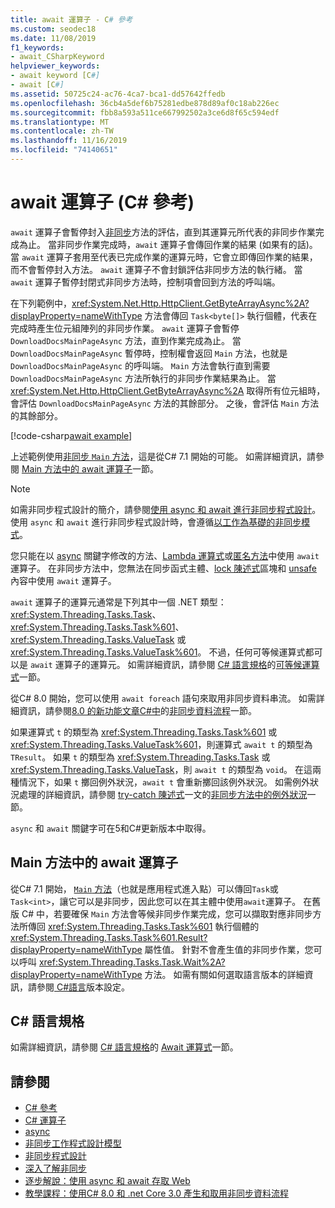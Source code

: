 ```yaml
---
title: await 運算子 - C# 參考
ms.custom: seodec18
ms.date: 11/08/2019
f1_keywords:
- await_CSharpKeyword
helpviewer_keywords:
- await keyword [C#]
- await [C#]
ms.assetid: 50725c24-ac76-4ca7-bca1-dd57642ffedb
ms.openlocfilehash: 36cb4a5def6b75281edbe878d89af0c18ab226ec
ms.sourcegitcommit: fbb8a593a511ce667992502a3ce6d8f65c594edf
ms.translationtype: MT
ms.contentlocale: zh-TW
ms.lasthandoff: 11/16/2019
ms.locfileid: "74140651"
---
```

# <a name="await-operator-c-reference"></a>await 運算子 (C# 參考)

`await` 運算子會暫停封入[非同步](../keywords/async.md)方法的評估，直到其運算元所代表的非同步作業完成為止。 當非同步作業完成時，`await` 運算子會傳回作業的結果 (如果有的話)。 當 `await` 運算子套用至代表已完成作業的運算元時，它會立即傳回作業的結果，而不會暫停封入方法。 `await` 運算子不會封鎖評估非同步方法的執行緒。 當 `await` 運算子暫停封閉式非同步方法時，控制項會回到方法的呼叫端。

在下列範例中，<xref:System.Net.Http.HttpClient.GetByteArrayAsync%2A?displayProperty=nameWithType> 方法會傳回 `Task<byte[]>` 執行個體，代表在完成時產生位元組陣列的非同步作業。 `await` 運算子會暫停 `DownloadDocsMainPageAsync` 方法，直到作業完成為止。 當 `DownloadDocsMainPageAsync` 暫停時，控制權會返回 `Main` 方法，也就是 `DownloadDocsMainPageAsync` 的呼叫端。 `Main` 方法會執行直到需要 `DownloadDocsMainPageAsync` 方法所執行的非同步作業結果為止。 當 <xref:System.Net.Http.HttpClient.GetByteArrayAsync%2A> 取得所有位元組時，會評估 `DownloadDocsMainPageAsync` 方法的其餘部分。 之後，會評估 `Main` 方法的其餘部分。

[!code-csharp[await example](~/samples/csharp/language-reference/operators/AwaitOperator.cs)]

上述範例使用[非同步 `Main` 方法](../../programming-guide/main-and-command-args/index.md)，這是從C# 7.1 開始的可能。 如需詳細資訊，請參閱 [Main 方法中的 await 運算子](#await-operator-in-the-main-method)一節。

> [!NOTE]
> 如需非同步程式設計的簡介，請參閱[使用 async 和 await 進行非同步程式設計](../../programming-guide/concepts/async/index.md)。 使用 `async` 和 `await` 進行非同步程式設計時，會遵循[以工作為基礎的非同步模式](../../../standard/asynchronous-programming-patterns/task-based-asynchronous-pattern-tap.md)。

您只能在以 [async](../keywords/async.md) 關鍵字修改的方法、[Lambda 運算式](../../programming-guide/statements-expressions-operators/lambda-expressions.md)或[匿名方法](delegate-operator.md)中使用 `await` 運算子。 在非同步方法中，您無法在同步函式主體、[lock 陳述式](../keywords/lock-statement.md)區塊和 [unsafe](../keywords/unsafe.md) 內容中使用 `await` 運算子。

`await` 運算子的運算元通常是下列其中一個 .NET 類型：<xref:System.Threading.Tasks.Task>、<xref:System.Threading.Tasks.Task%601>、<xref:System.Threading.Tasks.ValueTask> 或 <xref:System.Threading.Tasks.ValueTask%601>。 不過，任何可等候運算式都可以是 `await` 運算子的運算元。 如需詳細資訊，請參閱 [C# 語言規格](~/_csharplang/spec/introduction.md)的[可等候運算式](~/_csharplang/spec/expressions.md#awaitable-expressions)一節。

從C# 8.0 開始，您可以使用 `await foreach` 語句來取用非同步資料串流。 如需詳細資訊，請參閱[8.0 的新功能文章C#中](../../whats-new/csharp-8.md)的[非同步資料流程](../../whats-new/csharp-8.md#asynchronous-streams)一節。

如果運算式 `t` 的類型為 <xref:System.Threading.Tasks.Task%601> 或 <xref:System.Threading.Tasks.ValueTask%601>，則運算式 `await t` 的類型為 `TResult`。 如果 `t` 的類型為 <xref:System.Threading.Tasks.Task> 或 <xref:System.Threading.Tasks.ValueTask>，則 `await t` 的類型為 `void`。 在這兩種情況下，如果 `t` 擲回例外狀況，`await t` 會重新擲回該例外狀況。 如需例外狀況處理的詳細資訊，請參閱 [try-catch 陳述式](../keywords/try-catch.md)一文的[非同步方法中的例外狀況](../keywords/try-catch.md#exceptions-in-async-methods)一節。

`async` 和 `await` 關鍵字可在5和C#更新版本中取得。

## <a name="await-operator-in-the-main-method"></a>Main 方法中的 await 運算子

從C# 7.1 開始， [`Main` 方法](../../programming-guide/main-and-command-args/index.md)（也就是應用程式進入點）可以傳回`Task`或`Task<int>`，讓它可以是非同步，因此您可以在其主體中使用`await`運算子。 在舊版 C# 中，若要確保 `Main` 方法會等候非同步作業完成，您可以擷取對應非同步方法所傳回 <xref:System.Threading.Tasks.Task%601> 執行個體的 <xref:System.Threading.Tasks.Task%601.Result?displayProperty=nameWithType> 屬性值。 針對不會產生值的非同步作業，您可以呼叫 <xref:System.Threading.Tasks.Task.Wait%2A?displayProperty=nameWithType> 方法。 如需有關如何選取語言版本的詳細資訊，請參閱[ C#語言](../configure-language-version.md)版本設定。

## <a name="c-language-specification"></a>C# 語言規格

如需詳細資訊，請參閱 [C# 語言規格](~/_csharplang/spec/introduction.md)的 [Await 運算式](~/_csharplang/spec/expressions.md#await-expressions)一節。

## <a name="see-also"></a>請參閱

- [C# 參考](../index.md)
- [C# 運算子](index.md)
- [async](../keywords/async.md)
- [非同步工作程式設計模型](../../programming-guide/concepts/async/task-asynchronous-programming-model.md)
- [非同步程式設計](../../async.md)
- [深入了解非同步](../../../standard/async-in-depth.md)
- [逐步解說：使用 async 和 await 存取 Web](../../programming-guide/concepts/async/walkthrough-accessing-the-web-by-using-async-and-await.md)
- [教學課程：使用C# 8.0 和 .net Core 3.0 產生和取用非同步資料流程](../../tutorials/generate-consume-asynchronous-stream.md)
